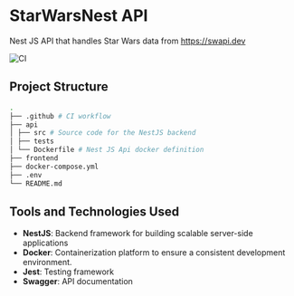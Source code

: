 # StarWarsNest API

Nest JS API that handles Star Wars data from https://swapi.dev

![CI](https://github.com/TomJan533/StarWarsNest/actions/workflows/ci.yml/badge.svg)


## Project Structure

```bash
.
├── .github # CI workflow
├── api
│ ├── src # Source code for the NestJS backend
│ ├── tests
│ └── Dockerfile # Nest JS Api docker definition
├── frontend
├── docker-compose.yml
├── .env
└── README.md
```

## Tools and Technologies Used

- **NestJS**: Backend framework for building scalable server-side applications
- **Docker**: Containerization platform to ensure a consistent development environment.
- **Jest**: Testing framework
- **Swagger**: API documentation
